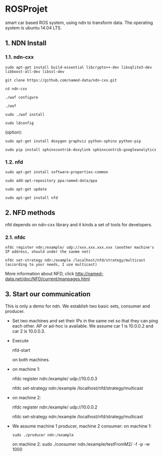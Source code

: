 # ROSProjet
smart car based ROS system, using ndn to transform data. The operating system is ubuntu 14.04 LTS.

## 1.	NDN Install

### 1.1.	ndn-cxx

	sudo apt-get install build-essential libcrypto++-dev libsqlite3-dev libboost-all-dev libssl-dev

	git clone https://github.com/named-data/ndn-cxx.git
	
	cd ndn-cxx
	
	./waf configure
	
	./waf
	
	sudo ./waf install
	
	sudo ldconfig

(option):

	sudo apt-get install doxygen graphviz python-sphinx python-pip
	
	sudo pip install sphinxcontrib-doxylink sphinxcontrib-googleanalytics

### 1.2.	nfd

	sudo apt-get install software-properties-common
	
	sudo add-apt-repository ppa:named-data/ppa
	
	sudo apt-get update
	
	sudo apt-get install nfd

## 2.	NFD methods
nfd depends on ndn-cxx library and it kinds a set of tools for developers. 

### 2.1.	nfdc

	nfdc register ndn:/example/ udp://xxx.xxx.xxx.xxx (another machine's IP address, should under the sanme net)
	
	nfdc set-strategy ndn:/example /localhost/nfd/strategy/multicast (according to your needs, I use multicast)

More information about NFD, click http://named-data.net/doc/NFD/current/manpages.html

## 3.	Start our communication
This is only a demo for ndn. We establish two basic sets, consumer and producer.
-	Set two machines and set their IPs in the same net so that they can ping each other. AP or ad-hoc is available. We assume car 1 is 10.0.0.2 and car 2 is 10.0.0.3.
-	Execute 

	nfd-start

	on both machines.
-	on machine 1: 
	
	nfdc register ndn:/example/ udp://10.0.0.3

	nfdc set-strategy ndn:/example /localhost/nfd/strategy/multicast
-	on machine 2:
	
	nfdc register ndn:/example/ udp://10.0.0.2

	nfdc set-strategy ndn:/example /localhost/nfd/strategy/multicast
-	We assume machine 1 producer, machine 2 consumer:
	on machine 1:

		sudo ./producer ndn:/example
	on machine 2:
		sudo ./consumer ndn:/example/testFromM2/ -f -p -w 1000

